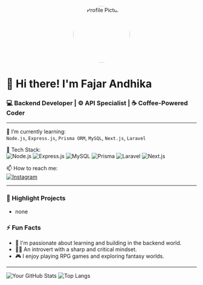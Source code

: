 <p align="center">
  <img src="https://github.com/daisynotfound.png" width="150" style="border-radius: 50%;" alt="Profile Picture"/>
</p>

# 👋 Hi there! I'm Fajar Andhika

### 💻 Backend Developer | ⚙️ API Specialist | ☕ Coffee-Powered Coder

---

🌱 I’m currently learning:  
`Node.js`, `Express.js`, `Prisma ORM`, `MySQL`, `Next.js`, `Laravel`

🚀 Tech Stack:  
![Node.js](https://img.shields.io/badge/Node.js-339933?style=for-the-badge&logo=nodedotjs&logoColor=white)
![Express.js](https://img.shields.io/badge/Express.js-000000?style=for-the-badge&logo=express&logoColor=white)
![MySQL](https://img.shields.io/badge/MySQL-005C84?style=for-the-badge&logo=mysql&logoColor=white)
![Prisma](https://img.shields.io/badge/Prisma-2D3748?style=for-the-badge&logo=prisma&logoColor=white)
![Laravel](https://img.shields.io/badge/Laravel-FB503B?style=for-the-badge&logo=laravel&logoColor=white)
![Next.js](https://img.shields.io/badge/Next.js-000000?style=for-the-badge&logo=next.js&logoColor=white)

📫 How to reach me:  
[![Instagram](https://img.shields.io/badge/@fandh-E4405F?style=for-the-badge&logo=instagram&logoColor=white)](https://instagram.com/fandh._)

---

### 📌 Highlight Projects

- none

### ⚡ Fun Facts

- 🧠 I'm passionate about learning and building in the backend world.
- 🧍‍♂️ An introvert with a sharp and critical mindset.
- 🎮 I enjoy playing RPG games and exploring fantasy worlds.


---

![Your GitHub Stats](https://github-readme-stats.vercel.app/api?username=daisynotfound&show_icons=true&theme=radical)
![Top Langs](https://github-readme-stats.vercel.app/api/top-langs/?username=daisynotfound&layout=compact&theme=radical)
